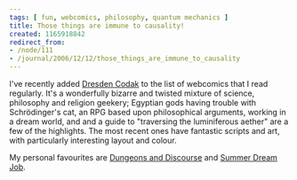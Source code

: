 ```yaml
---
tags: [ fun, webcomics, philosophy, quantum mechanics ]
title: Those things are immune to causality!
created: 1165918842
redirect_from:
- /node/111
- /journal/2006/12/12/those_things_are_immune_to_causality
---
```

I've recently added [Dresden Codak](http://dresdencodak.com) to the list of
webcomics that I read regularly. It's a wonderfully bizarre and twisted mixture
of science, philosophy and religion geekery; Egyptian gods having trouble with
Schrödinger's cat, an RPG based upon philosophical arguments, working in a dream
world, and and a guide to "traversing the luminiferous aether" are a few of the
highlights.<!--break--> The most recent ones have fantastic scripts and art,
with particularly interesting layout and colour.

My personal favourites are [Dungeons and
Discourse](http://dresdencodak.com/cartoons/dc_031.htm) and [Summer Dream
Job](http://dresdencodak.com/cartoons/dc_029.htm).